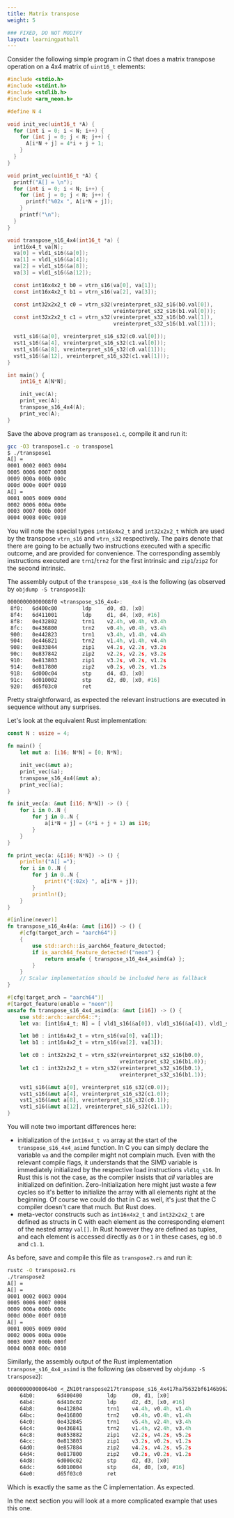 ```yaml
---
title: Matrix transpose
weight: 5

### FIXED, DO NOT MODIFY
layout: learningpathall
---
```


Consider the following simple program in C that does a matrix transpose operation on a 4x4 matrix of `uint16_t` elements:

```C
#include <stdio.h>
#include <stdint.h>
#include <stdlib.h>
#include <arm_neon.h>

#define N 4

void init_vec(uint16_t *A) {
  for (int i = 0; i < N; i++) {
    for (int j = 0; j < N; j++) {
      A[i*N + j] = 4*i + j + 1;
    }
  }
}

void print_vec(uint16_t *A) {
  printf("A[] = \n");
  for (int i = 0; i < N; i++) {
    for (int j = 0; j < N; j++) {
      printf("%02x ", A[i*N + j]);
    }
    printf("\n");
  }
}

void transpose_s16_4x4(int16_t *a) {
  int16x4_t va[N];
  va[0] = vld1_s16(&a[0]);
  va[1] = vld1_s16(&a[4]);
  va[2] = vld1_s16(&a[8]);
  va[3] = vld1_s16(&a[12]);

  const int16x4x2_t b0 = vtrn_s16(va[0], va[1]);
  const int16x4x2_t b1 = vtrn_s16(va[2], va[3]);

  const int32x2x2_t c0 = vtrn_s32(vreinterpret_s32_s16(b0.val[0]),
                                  vreinterpret_s32_s16(b1.val[0]));
  const int32x2x2_t c1 = vtrn_s32(vreinterpret_s32_s16(b0.val[1]),
                                  vreinterpret_s32_s16(b1.val[1]));

  vst1_s16(&a[0], vreinterpret_s16_s32(c0.val[0]));
  vst1_s16(&a[4], vreinterpret_s16_s32(c1.val[0]));
  vst1_s16(&a[8], vreinterpret_s16_s32(c0.val[1]));
  vst1_s16(&a[12], vreinterpret_s16_s32(c1.val[1]));
}

int main() {
    int16_t A[N*N];

    init_vec(A);
    print_vec(A);
    transpose_s16_4x4(A);
    print_vec(A);
}
```

Save the above program as `transpose1.c`, compile it and run it:

```bash { output_lines = "3-12" }
gcc -O3 transpose1.c -o transpose1
$ ./transpose1
A[] =
0001 0002 0003 0004
0005 0006 0007 0008
0009 000a 000b 000c
000d 000e 000f 0010
A[] =
0001 0005 0009 000d
0002 0006 000a 000e
0003 0007 000b 000f
0004 0008 000c 0010
```

You will note the special types `int16x4x2_t` and `int32x2x2_t` which are used by the transpose `vtrn_s16` and `vtrn_s32` respectively. The pairs denote that there are going to be actually two instructions executed with a specific outcome, and are provided for convenience. The corresponding assembly instructions executed are `trn1`/`trn2` for the first intrinsic and `zip1`/`zip2` for the second intrinsic.

The assembly output of the `transpose_s16_4x4` is the following (as observed by `objdump -S transpose1`):

```asm
00000000000008f0 <transpose_s16_4x4>:
 8f0:   6d400c00        ldp     d0, d3, [x0]
 8f4:   6d411001        ldp     d1, d4, [x0, #16]
 8f8:   0e432802        trn1    v2.4h, v0.4h, v3.4h
 8fc:   0e436800        trn2    v0.4h, v0.4h, v3.4h
 900:   0e442823        trn1    v3.4h, v1.4h, v4.4h
 904:   0e446821        trn2    v1.4h, v1.4h, v4.4h
 908:   0e833844        zip1    v4.2s, v2.2s, v3.2s
 90c:   0e837842        zip2    v2.2s, v2.2s, v3.2s
 910:   0e813803        zip1    v3.2s, v0.2s, v1.2s
 914:   0e817800        zip2    v0.2s, v0.2s, v1.2s
 918:   6d000c04        stp     d4, d3, [x0]
 91c:   6d010002        stp     d2, d0, [x0, #16]
 920:   d65f03c0        ret
```

Pretty straightforward, as expected the relevant instructions are executed in sequence without any surprises.

Let's look at the equivalent Rust implementation:

```Rust
const N : usize = 4;

fn main() {
    let mut a: [i16; N*N] = [0; N*N];

    init_vec(&mut a);
    print_vec(&a);
    transpose_s16_4x4(&mut a);
    print_vec(&a);
}

fn init_vec(a: &mut [i16; N*N]) -> () {
    for i in 0..N {
        for j in 0..N {
            a[i*N + j] = (4*i + j + 1) as i16;
        }
    }
}

fn print_vec(a: &[i16; N*N]) -> () {
    println!("A[] =");
    for i in 0..N {
        for j in 0..N {
            print!("{:02x} ", a[i*N + j]);
        }
        println!();
    }
}

#[inline(never)]
fn transpose_s16_4x4(a: &mut [i16]) -> () {
    #[cfg(target_arch = "aarch64")]
    {
        use std::arch::is_aarch64_feature_detected;
        if is_aarch64_feature_detected!("neon") {
            return unsafe { transpose_s16_4x4_asimd(a) };
        }
    }
    // Scalar implementation should be included here as fallback
}

#[cfg(target_arch = "aarch64")]
#[target_feature(enable = "neon")]
unsafe fn transpose_s16_4x4_asimd(a: &mut [i16]) -> () {
    use std::arch::aarch64::*;
    let va: [int16x4_t; N] = [ vld1_s16(&a[0]), vld1_s16(&a[4]), vld1_s16(&a[8]), vld1_s16(&a[12]) ];

    let b0 : int16x4x2_t = vtrn_s16(va[0], va[1]);
    let b1 : int16x4x2_t = vtrn_s16(va[2], va[3]);

    let c0 : int32x2x2_t = vtrn_s32(vreinterpret_s32_s16(b0.0),
                                    vreinterpret_s32_s16(b1.0));
    let c1 : int32x2x2_t = vtrn_s32(vreinterpret_s32_s16(b0.1),
                                    vreinterpret_s32_s16(b1.1));

    vst1_s16(&mut a[0], vreinterpret_s16_s32(c0.0));
    vst1_s16(&mut a[4], vreinterpret_s16_s32(c1.0));
    vst1_s16(&mut a[8], vreinterpret_s16_s32(c0.1));
    vst1_s16(&mut a[12], vreinterpret_s16_s32(c1.1));
}
```

You will note two important differences here:

* initialization of the `int16x4_t va` array at the start of the `transpose_s16_4x4_asimd` function. In C you can simply declare the variable `va` and the compiler might not complain much. Even with the relevant compile flags, it understands that the SIMD variable is immediately initialized by the respective load instructions `vld1q_s16`.
In Rust this is not the case, as the compiler insists that *all* variables are initialized on definition. Zero-Initialization here might just waste a few cycles so it's better to initialize the array with all elements right at the beginning. Of course we could do that in C as well, it's just that the C compiler doesn't care that much. But Rust does.
* meta-vector constructs such as `int16x4x2_t` and `int32x2x2_t` are defined as structs in C with each element as the corresponding element of the nested array `val[]`. In Rust however they are defined as tuples, and each element is accessed directly as `0` or `1` in these cases, eg `b0.0` and `c1.1`.

As before, save and compile this file as `transpose2.rs` and run it:

```bash { output_lines = "3-12" }
rustc -O transpose2.rs
./transpose2
A[] =
A[] =
0001 0002 0003 0004
0005 0006 0007 0008
0009 000a 000b 000c
000d 000e 000f 0010
A[] =
0001 0005 0009 000d
0002 0006 000a 000e
0003 0007 000b 000f
0004 0008 000c 0010
```

Similarly, the assembly output of the Rust implementation `transpose_s16_4x4_asimd` is the following (as observed by `objdump -S transpose2`):

```asm
00000000000064b0 <_ZN10transpose217transpose_s16_4x417ha75632bf6146b962E>:
    64b0:       6d400400        ldp     d0, d1, [x0]
    64b4:       6d410c02        ldp     d2, d3, [x0, #16]
    64b8:       0e412804        trn1    v4.4h, v0.4h, v1.4h
    64bc:       0e416800        trn2    v0.4h, v0.4h, v1.4h
    64c0:       0e432845        trn1    v5.4h, v2.4h, v3.4h
    64c4:       0e436841        trn2    v1.4h, v2.4h, v3.4h
    64c8:       0e853882        zip1    v2.2s, v4.2s, v5.2s
    64cc:       0e813803        zip1    v3.2s, v0.2s, v1.2s
    64d0:       0e857884        zip2    v4.2s, v4.2s, v5.2s
    64d4:       0e817800        zip2    v0.2s, v0.2s, v1.2s
    64d8:       6d000c02        stp     d2, d3, [x0]
    64dc:       6d010004        stp     d4, d0, [x0, #16]
    64e0:       d65f03c0        ret
```

Which is exactly the same as the C implementation. As expected.

In the next section you will look at a more complicated example that uses this one.
